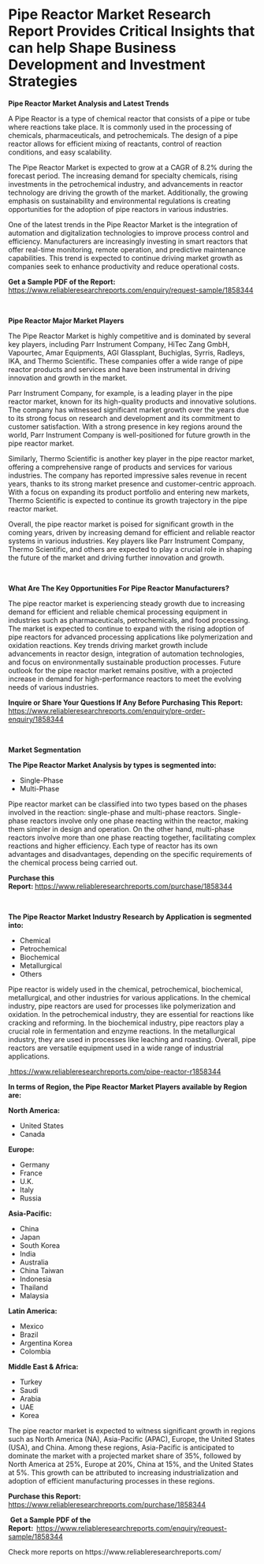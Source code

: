 <p><h1>Pipe Reactor Market Research Report Provides Critical Insights that can help Shape Business Development and Investment Strategies</h1></p><p><strong>Pipe Reactor Market Analysis and Latest Trends</strong></p>
<p><p>A Pipe Reactor is a type of chemical reactor that consists of a pipe or tube where reactions take place. It is commonly used in the processing of chemicals, pharmaceuticals, and petrochemicals. The design of a pipe reactor allows for efficient mixing of reactants, control of reaction conditions, and easy scalability.</p><p>The Pipe Reactor Market is expected to grow at a CAGR of 8.2% during the forecast period. The increasing demand for specialty chemicals, rising investments in the petrochemical industry, and advancements in reactor technology are driving the growth of the market. Additionally, the growing emphasis on sustainability and environmental regulations is creating opportunities for the adoption of pipe reactors in various industries.</p><p>One of the latest trends in the Pipe Reactor Market is the integration of automation and digitalization technologies to improve process control and efficiency. Manufacturers are increasingly investing in smart reactors that offer real-time monitoring, remote operation, and predictive maintenance capabilities. This trend is expected to continue driving market growth as companies seek to enhance productivity and reduce operational costs.</p></p>
<p><strong>Get a Sample PDF of the Report:&nbsp;</strong> <a href="https://www.reliableresearchreports.com/enquiry/request-sample/1858344">https://www.reliableresearchreports.com/enquiry/request-sample/1858344</a></p>
<p>&nbsp;</p>
<p><strong>Pipe Reactor Major Market Players</strong></p>
<p><p>The Pipe Reactor Market is highly competitive and is dominated by several key players, including Parr Instrument Company, HiTec Zang GmbH, Vapourtec, Amar Equipments, AGI Glassplant, Buchiglas, Syrris, Radleys, IKA, and Thermo Scientific. These companies offer a wide range of pipe reactor products and services and have been instrumental in driving innovation and growth in the market.</p><p>Parr Instrument Company, for example, is a leading player in the pipe reactor market, known for its high-quality products and innovative solutions. The company has witnessed significant market growth over the years due to its strong focus on research and development and its commitment to customer satisfaction. With a strong presence in key regions around the world, Parr Instrument Company is well-positioned for future growth in the pipe reactor market.</p><p>Similarly, Thermo Scientific is another key player in the pipe reactor market, offering a comprehensive range of products and services for various industries. The company has reported impressive sales revenue in recent years, thanks to its strong market presence and customer-centric approach. With a focus on expanding its product portfolio and entering new markets, Thermo Scientific is expected to continue its growth trajectory in the pipe reactor market.</p><p>Overall, the pipe reactor market is poised for significant growth in the coming years, driven by increasing demand for efficient and reliable reactor systems in various industries. Key players like Parr Instrument Company, Thermo Scientific, and others are expected to play a crucial role in shaping the future of the market and driving further innovation and growth.</p></p>
<p>&nbsp;</p>
<p><strong>What Are The Key Opportunities For Pipe Reactor Manufacturers?</strong></p>
<p><p>The pipe reactor market is experiencing steady growth due to increasing demand for efficient and reliable chemical processing equipment in industries such as pharmaceuticals, petrochemicals, and food processing. The market is expected to continue to expand with the rising adoption of pipe reactors for advanced processing applications like polymerization and oxidation reactions. Key trends driving market growth include advancements in reactor design, integration of automation technologies, and focus on environmentally sustainable production processes. Future outlook for the pipe reactor market remains positive, with a projected increase in demand for high-performance reactors to meet the evolving needs of various industries.</p></p>
<p><strong>Inquire or Share Your Questions If Any Before Purchasing This Report:</strong> <a href="https://www.reliableresearchreports.com/enquiry/pre-order-enquiry/1858344">https://www.reliableresearchreports.com/enquiry/pre-order-enquiry/1858344</a></p>
<p>&nbsp;</p>
<p><strong>Market Segmentation</strong></p>
<p><strong>The Pipe Reactor Market Analysis by types is segmented into:</strong></p>
<p><ul><li>Single-Phase</li><li>Multi-Phase</li></ul></p>
<p><p>Pipe reactor market can be classified into two types based on the phases involved in the reaction: single-phase and multi-phase reactors. Single-phase reactors involve only one phase reacting within the reactor, making them simpler in design and operation. On the other hand, multi-phase reactors involve more than one phase reacting together, facilitating complex reactions and higher efficiency. Each type of reactor has its own advantages and disadvantages, depending on the specific requirements of the chemical process being carried out.</p></p>
<p><strong>Purchase this Report:&nbsp;</strong><a href="https://www.reliableresearchreports.com/purchase/1858344">https://www.reliableresearchreports.com/purchase/1858344</a></p>
<p>&nbsp;</p>
<p><strong>The Pipe Reactor Market Industry Research by Application is segmented into:</strong></p>
<p><ul><li>Chemical</li><li>Petrochemical</li><li>Biochemical</li><li>Metallurgical</li><li>Others</li></ul></p>
<p><p>Pipe reactor is widely used in the chemical, petrochemical, biochemical, metallurgical, and other industries for various applications. In the chemical industry, pipe reactors are used for processes like polymerization and oxidation. In the petrochemical industry, they are essential for reactions like cracking and reforming. In the biochemical industry, pipe reactors play a crucial role in fermentation and enzyme reactions. In the metallurgical industry, they are used in processes like leaching and roasting. Overall, pipe reactors are versatile equipment used in a wide range of industrial applications.</p></p>
<p><a href="https://www.reliableresearchreports.com/pipe-reactor-r1858344">&nbsp;https://www.reliableresearchreports.com/pipe-reactor-r1858344</a></p>
<p><strong>In terms of Region, the Pipe Reactor Market Players available by Region are:</strong></p>
<p>
    <p> <strong> North America: </strong>
        <ul>
            <li>United States</li>
            <li>Canada</li>
        </ul>
        </p> 
    <p> <strong> Europe: </strong>
        <ul>
            <li>Germany</li>
            <li>France</li>
            <li>U.K.</li>
            <li>Italy</li>
            <li>Russia</li>
        </ul>
        </p> 
    <p> <strong> Asia-Pacific: </strong>
        <ul>
            <li>China</li>
            <li>Japan</li>
            <li>South Korea</li>
            <li>India</li>
            <li>Australia</li>
            <li>China Taiwan</li>
            <li>Indonesia</li>
            <li>Thailand</li>
            <li>Malaysia</li>
        </ul>
        </p> 
    <p> <strong> Latin America: </strong>
        <ul>
            <li>Mexico</li>
            <li>Brazil</li>
            <li>Argentina Korea</li>
            <li>Colombia</li>
        </ul>
        </p> 
    <p> <strong> Middle East & Africa: </strong>
        <ul>
            <li>Turkey</li>
            <li>Saudi</li>
            <li>Arabia</li>
            <li>UAE</li>
            <li>Korea</li>
        </ul>
    </p>
    </p>
<p><p>The pipe reactor market is expected to witness significant growth in regions such as North America (NA), Asia-Pacific (APAC), Europe, the United States (USA), and China. Among these regions, Asia-Pacific is anticipated to dominate the market with a projected market share of 35%, followed by North America at 25%, Europe at 20%, China at 15%, and the United States at 5%. This growth can be attributed to increasing industrialization and adoption of efficient manufacturing processes in these regions.</p></p>
<p><strong>Purchase this Report: </strong><a href="https://www.reliableresearchreports.com/purchase/1858344">https://www.reliableresearchreports.com/purchase/1858344</a></p>
<p>&nbsp;<strong>Get a Sample PDF of the Report:&nbsp;&nbsp;</strong><a href="https://www.reliableresearchreports.com/enquiry/request-sample/1858344">https://www.reliableresearchreports.com/enquiry/request-sample/1858344</a></p>
<p><strong></strong></p>
<p>Check more reports on https://www.reliableresearchreports.com/</p>